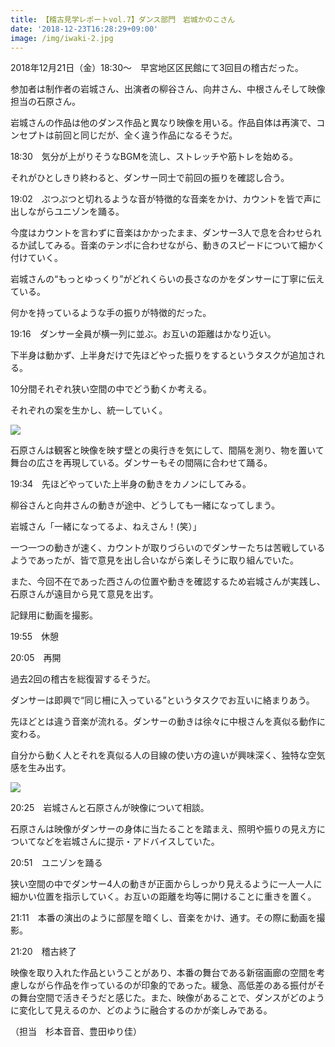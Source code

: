```yaml
---
title: 【稽古見学レポートvol.7】ダンス部門　岩城かのこさん
date: '2018-12-23T16:28:29+09:00'
image: /img/iwaki-2.jpg
---
```

2018年12月21日（金）18:30～　早宮地区区民館にて3回目の稽古だった。

参加者は制作者の岩城さん、出演者の柳谷さん、向井さん、中根さんそして映像担当の石原さん。

岩城さんの作品は他のダンス作品と異なり映像を用いる。作品自体は再演で、コンセプトは前回と同じだが、全く違う作品になるそうだ。



18:30　気分が上がりそうなBGMを流し、ストレッチや筋トレを始める。

それがひとしきり終わると、ダンサー同士で前回の振りを確認し合う。



19:02　ぷつぷつと切れるような音が特徴的な音楽をかけ、カウントを皆で声に出しながらユニゾンを踊る。

今度はカウントを言わずに音楽はかかったまま、ダンサー3人で息を合わせられるか試してみる。音楽のテンポに合わせながら、動きのスピードについて細かく付けていく。

岩城さんの“もっとゆっくり”がどれくらいの長さなのかをダンサーに丁寧に伝えている。

何かを持っているような手の振りが特徴的だった。



19:16　ダンサー全員が横一列に並ぶ。お互いの距離はかなり近い。

下半身は動かず、上半身だけで先ほどやった振りをするというタスクが追加される。

10分間それぞれ狭い空間の中でどう動くか考える。

それぞれの案を生かし、統一していく。

![](/img/iwaki-1.jpg)

石原さんは観客と映像を映す壁との奥行きを気にして、間隔を測り、物を置いて舞台の広さを再現している。ダンサーもその間隔に合わせて踊る。



19:34　先ほどやっていた上半身の動きをカノンにしてみる。

柳谷さんと向井さんの動きが途中、どうしても一緒になってしまう。

岩城さん「一緒になってるよ、ねえさん！(笑）」

一つ一つの動きが速く、カウントが取りづらいのでダンサーたちは苦戦しているようであったが、皆で意見を出し合いながら楽しそうに取り組んでいた。

また、今回不在であった西さんの位置や動きを確認するため岩城さんが実践し、石原さんが遠目から見て意見を出す。

記録用に動画を撮影。



19:55　休憩



20:05　再開

過去2回の稽古を総復習するそうだ。

ダンサーは即興で“同じ柵に入っている”というタスクでお互いに絡まりあう。

先ほどとは違う音楽が流れる。ダンサーの動きは徐々に中根さんを真似る動作に変わる。

自分から動く人とそれを真似る人の目線の使い方の違いが興味深く、独特な空気感を生み出す。

![](/img/iwaki-2.jpg)

20:25　岩城さんと石原さんが映像について相談。

石原さんは映像がダンサーの身体に当たることを踏まえ、照明や振りの見え方についてなどを岩城さんに提示・アドバイスしていた。



20:51　ユニゾンを踊る

狭い空間の中でダンサー4人の動きが正面からしっかり見えるように一人一人に細かい位置を指示していく。お互いの距離を均等に開けることに重きを置く。



21:11　本番の演出のように部屋を暗くし、音楽をかけ、通す。その際に動画を撮影。



21:20　稽古終了



映像を取り入れた作品ということがあり、本番の舞台である新宿画廊の空間を考慮しながら作品を作っているのが印象的であった。緩急、高低差のある振付がその舞台空間で活きそうだと感じた。また、映像があることで、ダンスがどのように変化して見えるのか、どのように融合するのかが楽しみである。



（担当　杉本音音、豊田ゆり佳）
